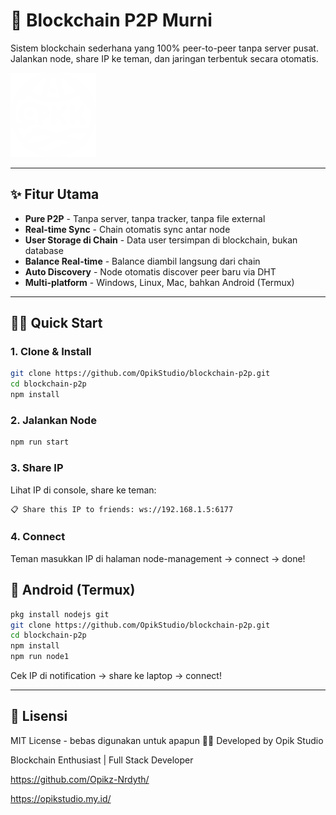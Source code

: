 # 🚀 Blockchain P2P Murni

Sistem blockchain sederhana yang 100% peer-to-peer tanpa server pusat. Jalankan node, share IP ke teman, dan jaringan terbentuk secara otomatis.

![Logo](./public/logo_White.png)

---

## ✨ Fitur Utama

- **Pure P2P** - Tanpa server, tanpa tracker, tanpa file external
- **Real-time Sync** - Chain otomatis sync antar node
- **User Storage di Chain** - Data user tersimpan di blockchain, bukan database
- **Balance Real-time** - Balance diambil langsung dari chain
- **Auto Discovery** - Node otomatis discover peer baru via DHT
- **Multi-platform** - Windows, Linux, Mac, bahkan Android (Termux)

---

## 🏃‍♂️ Quick Start

### 1. Clone & Install

```bash
git clone https://github.com/OpikStudio/blockchain-p2p.git
cd blockchain-p2p
npm install
```

### 2. Jalankan Node

```bash
npm run start
```

### 3. Share IP

Lihat IP di console, share ke teman:

```
📋 Share this IP to friends: ws://192.168.1.5:6177
```

### 4. Connect

Teman masukkan IP di halaman node-management → connect → done!

## 📱 Android (Termux)

```bash
pkg install nodejs git
git clone https://github.com/OpikStudio/blockchain-p2p.git
cd blockchain-p2p
npm install
npm run node1
```

Cek IP di notification → share ke laptop → connect!

---

## 📄 Lisensi

MIT License - bebas digunakan untuk apapun
👨‍💻 Developed by Opik Studio

Blockchain Enthusiast | Full Stack Developer

https://github.com/Opikz-Nrdyth/

https://opikstudio.my.id/

